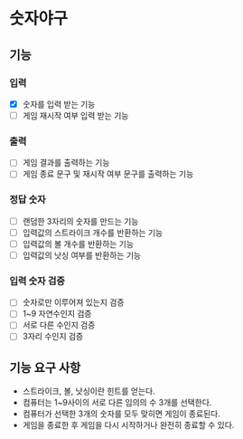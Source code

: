 # 숫자야구
## 기능
### 입력
- [x] 숫자를 입력 받는 기능
- [ ] 게임 재시작 여부 입력 받는 기능
### 출력
- [ ] 게임 결과를 출력하는 기능
- [ ] 게임 종료 문구 및 재시작 여부 문구를 출력하는 기능
### 정답 숫자
- [ ] 랜덤한 3자리의 숫자를 만드는 기능
- [ ] 입력값의 스트라이크 개수를 반환하는 기능
- [ ] 입력값의 볼 개수를 반환하는 기능
- [ ] 입력값의 낫싱 여부를 반환하는 기능
### 입력 숫자 검증
- [ ] 숫자로만 이루어져 있는지 검증
- [ ] 1~9 자연수인지 검증
- [ ] 서로 다른 수인지 검증
- [ ] 3자리 수인지 검증

## 기능 요구 사항
- 스트라이크, 볼, 낫싱이란 힌트를 얻는다.
- 컴퓨터는 1~9사이의 서로 다른 임의의 수 3개를 선택한다.
- 컴퓨터가 선택한 3개의 숫자를 모두 맞히면 게임이 종료된다.
- 게임을 종료한 후 게임을 다시 시작하거나 완전히 종료할 수 있다.